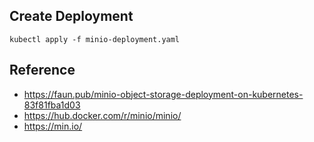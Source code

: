 ## Create Deployment
```
kubectl apply -f minio-deployment.yaml
```

## Reference
* https://faun.pub/minio-object-storage-deployment-on-kubernetes-83f81fba1d03
* https://hub.docker.com/r/minio/minio/
* https://min.io/
